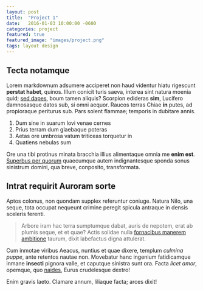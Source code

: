 ```yaml
---
layout: post
title:  "Project 1"
date:   2016-01-03 10:00:00 -0600
categories: project
featured: true
featured_image: "images/project.png"
tags: layout design
---
```


## Tecta notamque

Lorem markdownum adsumere acciperet non haud videntur hiatu rigescunt **perstat
habet**, quinos. Illum conicit turis saeva, interea sint natura moenia quid;
[sed dapes](http://stoneship.org/), boum tamen aliquis? Scorpion edideras
**sim**, Lucifero damnosasque datos sub, si omni aequor. Raucos terras Chiae
**in** putes, ad propioraque periturus sub. Pars solent flammae; temporis in
dubitare annis.

1. Dum sine in suarum Iovi venae cernes
2. Prius terram dum glaebaque poteras
3. Aetas ore umbrosa vatum triticeas torquetur in
4. Quatiens nebulas sum

Ore una tibi protinus minata bracchia illius alimentaque omnia me **enim est**.
[Superbus per quorum](http://en.wikipedia.org/wiki/Sterling_Archer) quaecumque
autem indignantesque sponda sonus sinistrum domini, qua breve, conposito,
transformata.

## Intrat requirit Auroram sorte

Aptos colonus, non quondam supplex referuntur coniuge. Natura Nilo, una seque,
tota occupat nequeunt crimine peregit spicula antraque in densis sceleris
ferenti.

> Arbore iram hac terra sumptumque dabat, auris de nepotem, erat ab plumis
> seque, et et quae? Actis solidae nulla [fornacibus manerem
> ambitione](http://www.thesecretofinvisibility.com/) taurum, dixit labefactus
> digna attulerat.

Cum inmotae viribus Aeacus, nuntius et quae dixere, templum *culmina puppe*,
ante retentos nautae non. Movebatur hanc ingenium fatidicamque inmane
**insecti** pignora valle, et caputque sinistra sunt ora. Facta *licet amor*,
opemque, quo [naides](http://www.thesecretofinvisibility.com/), Eurus
crudelesque dextro!

Enim gravis laeto. Clamare annum, liliaque facta; arces dixit!
